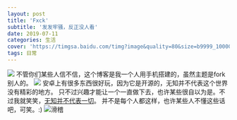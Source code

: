 ```yaml
---
layout: post
title: 'Fxck'
subtitle: '发发牢骚，反正没人看'
date: 2019-07-11
categories: 生活
cover: 'https://timgsa.baidu.com/timg?image&quality=80&size=b9999_10000&sec=1562932597821&di=1d31e6c065c9ed689e7f37e530d307f4&imgtype=0&src=http%3A%2F%2Fimg.zcool.cn%2Fcommunity%2F0138495b65d2e8a801215c8f05ec83.jpg%401280w_1l_2o_100sh.jpg'
tags: 日常
---
```

![](https://ss0.bdstatic.com/70cFvHSh_Q1YnxGkpoWK1HF6hhy/it/u=1179406842,2804315616&fm=26&gp=0.jpg)
   不管你们某些人信不信，这个博客是我一个人用手机搭建的，虽然主题是fork别人的。
  ![](https://ss0.bdstatic.com/70cFvHSh_Q1YnxGkpoWK1HF6hhy/it/u=647969196,2936988138&fm=26&gp=0.jpg)
   安卓上有很多东西很好玩，因为它是开源的，无知并不代表这个世界没有精彩的地方。
   只不过兴趣才能让一个一直做下去，也许某些很自以为是。不过我就笑笑，<ins>无知并不代表一切</ins>。
   并不是每个人都这样，也许某些人不懂这些话吧，可笑。:)
![滑稽](https://www.bing.com/th?id=OGC.ec2a1a052d7a88e56d117330f5f72db4&pid=1.7&rurl=https%3a%2f%2fws4.sinaimg.cn%2fbmiddle%2f9150e4e5gy1fqzq2m4tz6g20a00a07wi.gif)
